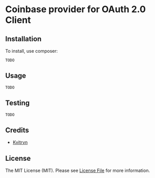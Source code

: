 # Coinbase provider for OAuth 2.0 Client

## Installation
To install, use composer:
```
TODO
```

## Usage
```
TODO
```

## Testing
```
TODO
```

## Credits

- [Kvitrvn](https://github.com/kvitrvn)

## License

The MIT License (MIT). Please see [License File](./LICENSE.md) for more information.